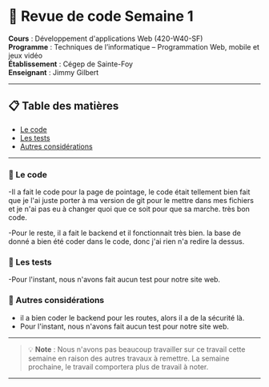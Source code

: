 # 🧪 Revue de code Semaine 1

**Cours** : Développement d'applications Web (420-W40-SF)  
**Programme** : Techniques de l’informatique – Programmation Web, mobile et jeux vidéo  
**Établissement** : Cégep de Sainte-Foy  
**Enseignant** : Jimmy Gilbert  

---

## 📋 Table des matières

   - [Le code](#le-code)
   - [Les tests](#les-tests)
   - [Autres considérations](#autres-considérations)

---

### 📄 Le code

-Il a fait le code pour la page de pointage, le code était tellement bien fait que je l'ai juste porter à ma version de git pour le mettre dans mes fichiers et je n'ai pas eu à changer quoi que ce soit pour que sa marche. très bon code.

-Pour le reste, il a fait le backend et il fonctionnait très bien. la base de donné a bien été coder dans le code, donc j'ai rien n'a redire la dessus.

### 🧪 Les tests

-Pour l'instant, nous n'avons fait aucun test pour notre site web. 

### 🔐 Autres considérations

- il a bien coder le backend pour les routes, alors il a de la sécurité là.
- Pour l'instant, nous n'avons fait aucun test pour notre site web. 

---

> 💡 **Note** : Nous n'avons pas beaucoup travailler sur ce travail cette semaine en raison des autres travaux à remettre. La semaine prochaine, le travail comportera plus de travail à noter. 


---------------------------------------------------------------------------------------------------


